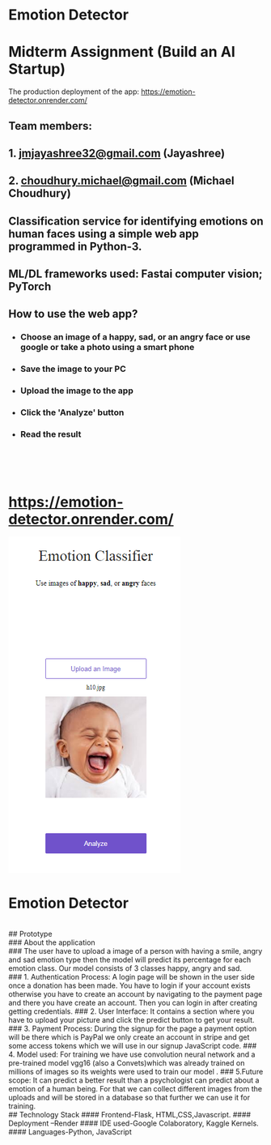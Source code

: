 # Emotion Detector
# Midterm Assignment (Build an AI Startup)

The production deployment of the app: https://emotion-detector.onrender.com/

## Team members:
## 1. jmjayashree32@gmail.com (Jayashree)
## 2. choudhury.michael@gmail.com (Michael Choudhury)
## Classification service for identifying emotions on human faces using a simple web app programmed in Python-3.
## ML/DL frameworks used: Fastai computer vision; PyTorch
## How to use the web app?
- ### Choose an image of a happy, sad, or an angry face or use google or take a photo using a smart phone
- ### Save the image to your PC
- ### Upload the image to the app
- ### Click the 'Analyze' button
- ### Read the result

<br> <br> <br>

# https://emotion-detector.onrender.com/

![ ](emotionClassifierPNG.PNG)


# Emotion Detector

<br>
## Prototype
<br>
### About the application
<br>
### The user have to upload a image of a person with having a smile, angry and sad emotion type then the model will predict its percentage for each emotion class. Our model consists of 3 classes happy, angry and sad.  
<br>
### 1. Authentication Process: A login page will be shown in the user side once a donation has been made. You have to login if your account exists otherwise you have to create an account by navigating to the payment page and there you have create an account. Then you can login in after creating getting credentials.
### 2. User Interface: It contains a section where you have to upload your picture and click the predict button to get your result.
### 3. Payment Process: During the signup for the page a payment option will be there which is PayPal we only create an account in stripe and get some access tokens which we will use in our signup JavaScript code.
### 4. Model used: For training we have use  convolution neural network and a pre-trained model vgg16 (also a Convets)which was already  trained on millions of images so its weights were used to train our model . 
### 5.Future scope: It can predict a better result than a psychologist can predict about a emotion of a human being. For that we can collect different images from the uploads and will be stored in a database so that further we can use it for training.  
<br>
## Technology Stack
#### Frontend-Flask, HTML,CSS,Javascript.
#### Deployment –Render
#### IDE used-Google Colaboratory, Kaggle Kernels.
#### Languages-Python, JavaScript

